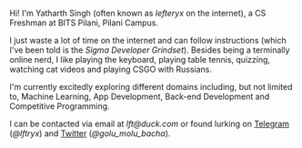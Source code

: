 Hi! I'm Yatharth Singh (often known as _lefteryx_ on the internet), a CS Freshman at BITS Pilani, Pilani Campus.

I just waste a lot of time on the internet and can follow instructions (which I've been told is the _Sigma Developer Grindset_).
Besides being a terminally online nerd, I like playing the keyboard, playing table tennis, quizzing, watching cat videos and playing CSGO with Russians.

I'm currently excitedly exploring different domains including, but not limited to, Machine Learning, App Development, Back-end Development and Competitive Programming.

I can be contacted via email at _lft@duck.com_ or found lurking on [Telegram](t.me/lftryx) (_@lftryx_) and [Twitter](https://mobile.twitter.com/golu_molu_bacha) (_@golu_molu_bacha_).
